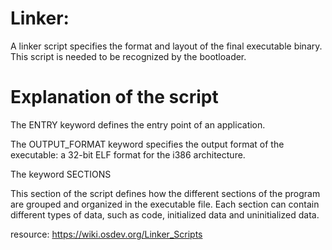 # Linker:

A linker script specifies the format and layout of the final executable binary. This script is needed to be recognized by the bootloader.

# Explanation of the script

The ENTRY keyword defines the entry point of an application. 

The OUTPUT_FORMAT keyword specifies the output format of the executable: a 32-bit ELF format for the i386 architecture.

The keyword SECTIONS

This section of the script defines how the different sections of the program are grouped and organized in the executable file. Each section can contain different types of data, such as code, initialized data and uninitialized data.

resource: https://wiki.osdev.org/Linker_Scripts